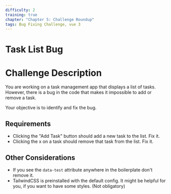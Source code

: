 ```yaml
---
difficulty: 2
training: true
chapter: "Chapter 5: Challenge Roundup"
tags: Bug Fixing Challenge, vue 3
---
```


# Task List Bug

# Challenge Description

You are working on a task management app that displays a list of tasks.
However, there is a bug in the code that makes it impossible to add or remove a task.

Your objective is to identify and fix the bug.

## Requirements

- Clicking the "Add Task" button should add a new task to the list. Fix it.
- Clicking the x on a task should remove that task from the list. Fix it.

## Other Considerations

- If you see the `data-test` attribute anywhere in the boilerplate don't remove it.
- TailwindCSS is preinstalled with the default config. It might be helpful for you, if you want to have some styles. (Not obligatory)
